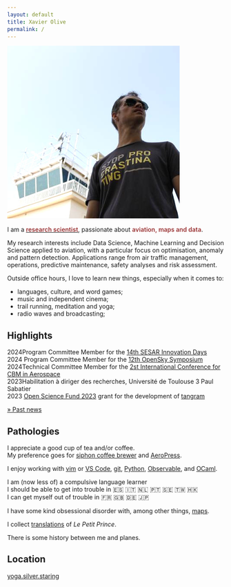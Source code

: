 ```yaml
---
layout: default
title: Xavier Olive
permalink: /
---
```


<p><img class="profile-picture" src="images/profile.jpg" /></p>

I am a <a href="/research"><span style="color: #9a3334; font-weight: 600">research scientist</span></a>, passionate about <span style="color: #9a3334; font-weight: 600">aviation, maps and data</span>.

My research interests include Data Science, Machine Learning and Decision Science applied to aviation, with a particular focus on optimisation, anomaly and pattern detection. Applications range from air traffic management, operations, predictive maintenance, safety analyses and risk assessment.

Outside office hours, I love to learn new things, especially when it comes to:

- languages, culture, and word games;
- music and independent cinema;
- trail running, meditation and yoga;
- radio waves and broadcasting;

## Highlights

<span class="float-left year">2024</span>Program Committee Member for the [14th SESAR Innovation Days](https://sesarju.eu/sesarinnovationdays)<br/>
<span class="float-left year">2024</span> Program Committee Member for the [12th OpenSky Symposium](http://symposium.opensky-network.org/)<br/>
<span class="float-left year">2024</span>Technical Committee Member for the [2st International Conference for CBM in Aerospace](https://cbmacademy.eu/)<br/>
<span class="float-left year">2023</span>Habilitation à diriger des recherches, Université de Toulouse 3 Paul Sabatier<br/>
<span class="float-left year">2023</span> [Open Science Fund 2023](https://www.nwo.nl/en/researchprogrammes/open-science-fund-2023-awarded-grants) grant for the development of [tangram](https://github.com/open-aviation/tangram)<br/>

[» Past news](news)

## Pathologies

<i class="fas fa-coffee fa-lg float-right" style="margin-top: 15px"></i>
I appreciate a good cup of tea and/or coffee.  
My preference goes for [siphon coffee brewer](https://coffeeaffection.com/best-siphon-vacuum-coffee-makers/) and [AeroPress](https://coffeeaffection.com/who-invented-the-aeropress/).

<i class="fas fa-code fa-lg float-right" style="margin-top: 5px"></i>
I enjoy working with [vim](https://www.vim.org/vim90.php) or [VS Code](https://code.visualstudio.com/), [git](github.com/xoolive/), [Python](/python), [Observable](https://observablehq.com/@xoolive/), and [OCaml](https://ocaml.org/).

<i class="fas fa-globe fa-lg float-right" style="margin-top: 20px"></i>
I am (now less of) a compulsive language learner  
I should be able to get into trouble in 🇪🇸 🇮🇹 🇳🇱 🇵🇹 🇸🇪 🇹🇼 🇭🇰  
I can get myself out of trouble in 🇫🇷 🇬🇧 🇩🇪 🇯🇵

<i class="far fa-map fa-lg float-right" style="margin-top: 5px"></i>
I have some kind obsessional disorder with, among other things, [maps](/30DayMapChallenge).

<i class="fas fa-book fa-lg float-right" style="margin-top: 5px"></i>
I collect [translations](/le-petit-prince) of _Le Petit Prince_.

<i class="far fa-paper-plane fa-lg float-right" style="margin-top: 5px"></i>
There is some history between me and planes.

## Location

[yoga.silver.staring](http://w3w.co/yoga.silver.staring)
